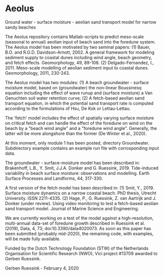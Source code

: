 # Aeolus
Ground water - surface moisture - aeolian sand transport model for narrow sandy beaches

The Aeolus repository contains Matlab-scripts to predict meso-scale (seasonal to annual) aeolian input of beach sand into the foredune system. The Aeolus model has been motivated by two seminal papers:
(1) Bauer, B.O. and R.G.D. Davidson-Arnott, 2002. A general framework for modeling sediment supply to coastal dunes including wind angle, beach geometry, and fetch effects. Geomorphology, 49, 89-108.
(2) Delgado-Fernandez, I., 2011. Meso-scale modelling of aeolian sediment input to coastal dunes. Geomorphology, 2011, 230-243.

The Aeolus model has two modules:
(1) A beach groundwater - surface moisture model, based on (groundwater) the non-linear Boussinesq equation including the effect of wave runup and (surface moisture) a Van Genuchten soil water retention curve;
(2) A fetch-based aeolian sand transport equation, in which the potential sand transport rate is computed according to the formulations of Hsu, De Kok or Lettau-Lettau.  

The 'fetch' model includes the effect of spatially varying surface moisture on critical fetch and can handle the effect of the foredune on wind on the beach by a "beach wind angle" and a "foredune wind angle". Generally, the latter will be more alongshore than the former (De Winter et al., 2020).

At this moment, only module 1 has been posted, directory Groundwater. Subdirectory example contains an example run file with corrosponding input data. 

The groundwater - surface-moisture model has been described in:
Brakenhoff, L.B., Y. Smit, J.J.A. Donker and G. Ruessink, 2019. Tide-induced variability in beach surface moisture: observations and modelling. Earth Surface Processes and Landforms, 44, 317-330.

A first version of the fetch model has been described in:
(1) Smit, Y., 2019. Surface moisture dynamics on a narrow coastal beach. PhD thesis, Utrecht University. ISSN 2211-4335.
(2) Hage, P., G. Ruessink, Z. van Aartrijk and J. Donker (under review). Using video monitoring to test a fetch-based aeolian sand transport model. Journal of Marine Science and Engineering.

We are currently working on a test of the model against a high-resolution, multi-annual data-set of foredune growth described in Ruessink et al. (2019), Data, 4, 73; doi:10.3390/data4020073. As soon as this paper has been submitted (probably mid-2020), the remaining code, with examples, will be made fully available.

Funded by the Dutch Technology Foundation (STW) of the Netherlands Organisation for Scientific Research (NWO), Vici project #13709 awarded to Gerben Ruessink.

Gerben Ruessink - February 4, 2020
